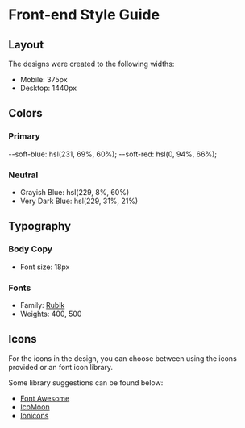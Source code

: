 # Front-end Style Guide

## Layout

The designs were created to the following widths:

- Mobile: 375px
- Desktop: 1440px

## Colors

### Primary

--soft-blue: hsl(231, 69%, 60%);
--soft-red: hsl(0, 94%, 66%);

### Neutral

- Grayish Blue: hsl(229, 8%, 60%)
- Very Dark Blue: hsl(229, 31%, 21%)

## Typography

### Body Copy

- Font size: 18px

### Fonts

- Family: [Rubik](https://fonts.google.com/specimen/Rubik)
- Weights: 400, 500

## Icons

For the icons in the design, you can choose between using the icons provided or an font icon library.

Some library suggestions can be found below:

- [Font Awesome](https://fontawesome.com)
- [IcoMoon](https://icomoon.io)
- [Ionicons](https://ionicons.com)
